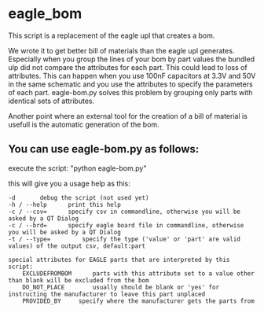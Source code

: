 eagle_bom
=========

This script is a replacement of the eagle upl that creates a bom.

We wrote it to get better bill of materials than the eagle upl generates. Especially when you group the lines of your bom by part values the bundled ulp did not compare the attributes for each part. This could lead to loss of attributes. This can happen when you use 100nF capacitors at 3.3V and 50V in the same schematic and you use the attributes to specify the parameters of each part.
eagle-bom.py solves this problem by grouping only parts with identical sets of attributes.

Another point where an external tool for the creation of a bill of material is usefull is the automatic generation of the bom.

You can use eagle-bom.py as follows:
------------------------------------

execute the script: "python eagle-bom.py"

this will give you a usage help as this:

	-d		 debug the script (not used yet)
	-h / --help		 print this help
	-c / --csv=		 specify csv in commandline, otherwise you will be asked by a QT Dialog
	-c / --brd=		 specify eagle board file in commandline, otherwise you will be asked by a QT Dialog
	-t / --type=		 specify the type ('value' or 'part' are valid values) of the output csv, default:part
	
	special attributes for EAGLE parts that are interpreted by this script:
		EXCLUDEFROMBOM		parts with this attribute set to a value other than blank will be excluded from the bom
		DO_NOT_PLACE		usually should be blank or 'yes' for instructing the manufacturer to leave this part unplaced
		PROVIDED_BY		specify where the manufacturer gets the parts from

